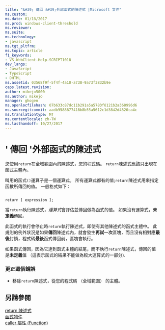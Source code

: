```yaml
---
title: "&#39; 傳回 &#39;外部函式的陳述式 |Microsoft 文件"
ms.custom: 
ms.date: 01/18/2017
ms.prod: windows-client-threshold
ms.reviewer: 
ms.suite: 
ms.technology:
- javascript
ms.tgt_pltfrm: 
ms.topic: article
f1_keywords:
- VS.WebClient.Help.SCRIPT1018
dev_langs:
- JavaScript
- TypeScript
- DHTML
ms.assetid: 03568f9f-5f4f-4a10-a738-9a73f3832b9e
caps.latest.revision: 
author: mikejo5000
ms.author: mikejo
manager: ghogen
ms.openlocfilehash: 07b633c87dc11b291a5a5783f8121b2a368996d6
ms.sourcegitcommit: aadb9588877418b8b55a5612c1d3842d4520ca4c
ms.translationtype: MT
ms.contentlocale: zh-TW
ms.lasthandoff: 10/27/2017
---
```

# <a name="39return39-statement-outside-of-function"></a>&#39; 傳回 &#39;外部函式的陳述式
您使用`return`在全域範圍內的陳述式，您的程式碼。 `return`陳述式應該只出現在函式主體內。  
  
 叫用的函式`()`運算子是一個運算式。 所有運算式都有的值;`return`陳述式用來指定函數所傳回的值。 一般格式如下：  
  
```  
  
return [ expression ];  
```  
  
 當`return`執行陳述式，*運算式*會評估並傳回做為函式的值。 如果沒有運算式，**未定義**傳回。  
  
 此函式的執行會停止時`return`執行陳述式，即使有其他陳述式的函式主體中。 此規則的例外狀況是如果**傳回**陳述式內，就會發生**再試一次**區塊，而且沒有相對應**最後**封鎖，程式碼**最後**函式傳回前，區塊會執行。  
  
 如果函式傳回，因為它達到函式主體的結尾，而不執行`return`陳述式，傳回的值是**未定義**值 （這表示函式的結果不能做為較大運算式的一部分).  
  
### <a name="to-correct-this-error"></a>更正這個錯誤  
  
-   移除`return`陳述式，從您的程式碼 （全域範圍） 的主體。  
  
## <a name="see-also"></a>另請參閱  
 [return 陳述式](../../javascript/reference/return-statement-javascript.md)   
 [函式物件](../../javascript/reference/function-object-javascript.md)   
 [caller 屬性 (Function)](../../javascript/reference/caller-property-function-javascript.md)